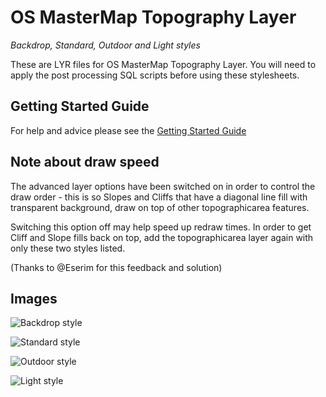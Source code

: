 # OS MasterMap Topography Layer
*Backdrop, Standard, Outdoor and Light styles*

These are LYR files for OS MasterMap Topography Layer. You will need to apply the post processing SQL scripts before using these stylesheets.

## Getting Started Guide

For help and advice please see the [Getting Started Guide](https://github.com/OrdnanceSurvey/OSMM-Topography-Layer-stylesheets/blob/master/Getting%20Started%20Guide%20-%20Styling%20OSMM%20Topography%20Layer.pdf)

## Note about draw speed
The advanced layer options have been switched on in order to control the draw order - this is so Slopes and Cliffs that have a diagonal line fill with transparent background, draw on top of other topographicarea features.

Switching this option off may help speed up redraw times. In order to get Cliff and Slope fills back on top, add the topographicarea layer again with only these two styles listed.

(Thanks to @Eserim for this feedback and solution)

## Images

![Backdrop style](https://raw.githubusercontent.com/OrdnanceSurvey/OSMM-Topography-Layer-stylesheets/master/Schema%20version%209/Stylesheets/ESRI%20stylesheets%20(LYR)/images/Backdrop-1.png)

![Standard style](https://raw.githubusercontent.com/OrdnanceSurvey/OSMM-Topography-Layer-stylesheets/master/Schema%20version%209/Stylesheets/ESRI%20stylesheets%20(LYR)/images/Standard-1.png)

![Outdoor style](https://raw.githubusercontent.com/OrdnanceSurvey/OSMM-Topography-Layer-stylesheets/master/Schema%20version%209/Stylesheets/ESRI%20stylesheets%20(LYR)/images/Outdoor-1.png)

![Light style](https://raw.githubusercontent.com/OrdnanceSurvey/OSMM-Topography-Layer-stylesheets/master/Schema%20version%209/Stylesheets/ESRI%20stylesheets%20(LYR)/images/Light-1.png)
